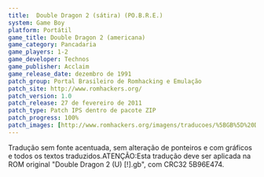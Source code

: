 ```yaml
---
title:  Double Dragon 2 (sátira) (PO.B.R.E.)
system: Game Boy
platform: Portátil
game_title: Double Dragon 2 (americana)
game_category: Pancadaria
game_players: 1-2
game_developer: Technos
game_publisher: Acclaim
game_release_date: dezembro de 1991
patch_group: Portal Brasileiro de Romhacking e Emulação
patch_site: http://www.romhackers.org/
patch_version: 1.0
patch_release: 27 de fevereiro de 2011
patch_type: Patch IPS dentro de pacote ZIP
patch_progress: 100%
patch_images: [http://www.romhackers.org/imagens/traducoes/%5BGB%5D%20Double%20Dragon%202%20-%20Po.B.R.E.%20-%201.png,http://www.romhackers.org/imagens/traducoes/%5BGB%5D%20Double%20Dragon%202%20-%20Po.B.R.E.%20-%202.png,http://www.romhackers.org/imagens/traducoes/%5BGB%5D%20Double%20Dragon%202%20-%20Po.B.R.E.%20-%203.png]
---
```

Tradução sem fonte acentuada, sem alteração de ponteiros e com gráficos e todos os textos traduzidos.ATENÇÃO:Esta tradução deve ser aplicada na ROM original "Double Dragon 2 (U) [!].gb", com CRC32 5B96E474.